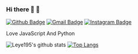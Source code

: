 ### Hi there 👋 🚀

[![Github Badge](https://img.shields.io/badge/-Github-000?style=flat-square&logo=Github&logoColor=white&link=http://git-awards.com/users/leye195)](http://git-awards.com/users/leye195)
[![Gmail Badge](https://img.shields.io/badge/Gmail-d14836?style=flat-square&logo=Gmail&logoColor=white&link=mailto:leye19556@gmail.com)](mailto:leye19556@gmail.com)
[![Instagram Badge](https://img.shields.io/badge/Instagram-ff69b4?style=flat-square&logo=instagram&logoColor=white&link=https://www.instagram.com/dan__yj/)](https://www.instagram.com/dan__yj/)

Love JavaScript And Python

![Leye195's github stats](https://github-readme-stats.vercel.app/api?username=leye195&show_icons=true)
 [![Top Langs](https://github-readme-stats.vercel.app/api/top-langs/?username=leye195&layout=compact)](https://github.com/anuraghazra/github-readme-stats)

<!--
**leye195/leye195** is a ✨ _special_ ✨ repository because its `README.md` (this file) appears on your GitHub profile.



Here are some ideas to get you started:

- 🔭 I’m currently working on ...
- 🌱 I’m currently learning ...
- 👯 I’m looking to collaborate on ...
- 🤔 I’m looking for help with ...
- 💬 Ask me about ...
- 📫 How to reach me: ...
- 😄 Pronouns: ...
- ⚡ Fun fact: ...
-->
